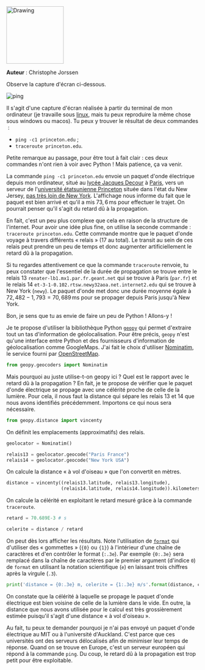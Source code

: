 <img src="media/CC-BY-NC-ND.png" alt="Drawing" style="width: 150px;"/> 

**Auteur** : Christophe Jorssen

Observe la capture d'écran ci-dessous.

![ping](media/ping.png)

Il s'agit d'une capture d'écran réalisée à partir du terminal de mon ordinateur (je travaille sous [linux](https://www.archlinux.org/), mais tu peux reproduire la même chose sous windows ou macos). Tu peux y trouver le résultat de deux commandes  :

* `ping -c1 princeton.edu` ;
* `traceroute princeton.edu`.

Petite remarque au passage, pour être tout à fait clair : ces deux commandes n'ont rien à voir avec Python ! Mais patience, ça va venir.

La commande `ping -c1 princeton.edu` envoie un paquet d'onde électrique depuis mon ordinateur, situé au [lycée Jacques Decour](http://lyc-jacques-decour.scola.ac-paris.fr/v2/) à [Paris](https://goo.gl/maps/2T7k4EmrHMP2), vers un serveur de l'[université étatsunienne Princeton](https://www.princeton.edu/) située dans l'état du New Jersey, [pas très loin de New York](https://goo.gl/maps/WrfiXPr9zWq). L'affichage nous informe du fait que le paquet est bien arrivé et qu'il a mis $73,6\,\mathrm{ms}$ pour effectuer le trajet. On pourrait penser qu'il s'agit du retard dû à la propagation.

En fait, c'est un peu plus complexe que cela en raison de la structure de l'internet. Pour avoir une idée plus fine, on utilise la seconde commande : `traceroute princeton.edu`. Cette commande montre que le paquet d'onde voyage à travers différents « relais » (17 au total). Le transit au sein de ces relais peut prendre un peu de temps et donc augmenter artificiellement le retard dû à la propagation.

Si tu regardes attentivement ce que la commande `traceroute` renvoie, tu peux constater que l'essentiel de la durée de propagation se trouve entre le relais 13 `renater-lb1.mx1.par.fr.geant.net` qui se trouve à Paris (`par.fr`) et le relais 14 `et-3-1-0.102.rtsw.newy32aoa.net.internet2.edu` qui se trouve à New York (`newy`). Le paquet d'onde met donc une durée moyenne égale à $72,482 - 1,793 = 70,689\,\mathrm{ms}$ pour se propager depuis Paris jusqu'à New York.

Bon, je sens que tu as envie de faire un peu de Python ! Allons-y !

Je te propose d'utiliser la bibliothèque Python [`geopy`](https://geopy.readthedocs.io/en/stable/) qui permet d'extraire tout un tas d'information de géolocalisation. Pour être précis, `geopy` n'est qu'une interface entre Python et des fournisseurs d'information de géolocalisation comme GoogleMaps. J'ai fait le choix d'utiliser [Nominatim](https://nominatim.openstreetmap.org/), le service fourni par [OpenStreetMap](https://www.openstreetmap.org).


```python
from geopy.geocoders import Nominatim
```

Mais pourquoi au juste utilise-t-on geopy ici ? Quel est le rapport avec le retard dû à la propagation ? En fait, je te propose de vérifier que le paquet d'onde électrique se propage avec une célérité proche de celle de la lumière. Pour cela, il nous faut la distance qui sépare les relais 13 et 14 que nous avons identifiés précédemment. Importons ce qui nous sera nécessaire.


```python
from geopy.distance import vincenty
```

On définit les emplacements (approximatifs) des relais.


```python
geolocator = Nominatim()

relais13 = geolocator.geocode("Paris France")
relais14 = geolocator.geocode("New York USA")
```

On calcule la distance « à vol d'oiseau » que l'on convertit en mètres.


```python
distance = vincenty((relais13.latitude, relais13.longitude), 
                    (relais14.latitude, relais14.longitude)).kilometers * 1E3 # m
```

On calcule la célérité en exploitant le retard mesuré grâce à la commande `traceroute`.


```python
retard = 70.689E-3 # s

celerite = distance / retard
```

On peut dès lors afficher les résultats. Note l'utilisation de [`format`](https://docs.python.org/3/library/string.html#format-specification-mini-language) qui d'utiliser des « gommettes » (`{0}` ou `{1}`) à l'intérieur d'une chaîne de caractères et d'en contrôler le format (`:.3e`). Par exemple `{0:.3e}` sera remplacé dans la chaîne de caractères par le premier argument (d'indice `0`) de `format` en utilisant la notation scientifique (`e`) en laissant trois chiffres après la virgule (`.3`).


```python
print('distance = {0:.3e} m, celerite = {1:.3e} m/s'.format(distance, celerite))
```

On constate que la célérité à laquelle se propage le paquet d'onde électrique est bien voisine de celle de la lumière dans le vide. En outre, la distance que nous avons utilisée pour le calcul est très grossièrement estimée puisqu'il s'agit d'une distance « à vol d'oiseau ».

Au fait, tu peux te demander pourquoi je n'ai pas envoyé un paquet d'onde électrique au MIT ou à l'université d'Auckland. C'est parce que ces universités ont des serveurs délocalisés afin de minimiser leur temps de réponse. Quand on se trouve en Europe, c'est un serveur européen qui répond à la commande `ping`. Du coup, le retard dû à la propagation est trop petit pour être exploitable.
